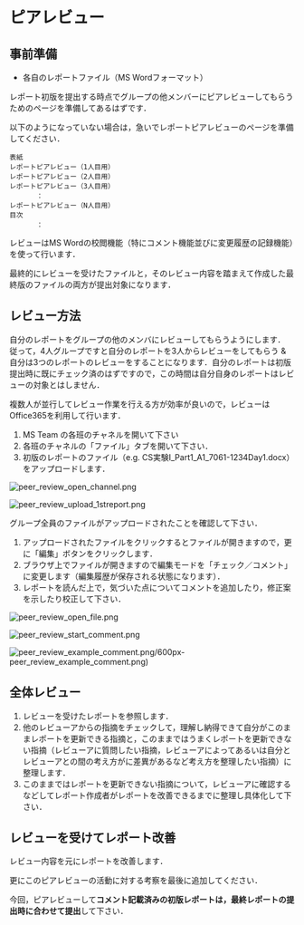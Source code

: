 # ピアレビュー
## 事前準備

-   各自のレポートファイル（MS Wordフォーマット）

レポート初版を提出する時点でグループの他メンバーにピアレビューしてもらうためのページを準備してあるはずです．

以下のようになっていない場合は，急いでレポートピアレビューのページを準備してください．

```
表紙
レポートピアレビュー（1人目用）
レポートピアレビュー（2人目用）
レポートピアレビュー（3人目用）
　　　　：
レポートピアレビュー（N人目用）
目次
　　　　：
```

レビューはMS Wordの校閲機能（特にコメント機能並びに変更履歴の記録機能）を使って行います．

最終的にレビューを受けたファイルと，そのレビュー内容を踏まえて作成した最終版のファイルの両方が提出対象になります．

## レビュー方法

自分のレポートをグループの他のメンバにレビューしてもらうようにします． 従って，4人グループですと自分のレポートを3人からレビューをしてもらう & 自分は3つのレポートのレビューをすることになります．自分のレポートは初版提出時に既にチェック済のはずですので，この時間は自分自身のレポートはレビューの対象とはしません．

複数人が並行してレビュー作業を行える方が効率が良いので，レビューはOffice365を利用して行います．

1.  MS Team の各班のチャネルを開いて下さい
2.  各班のチャネルの「ファイル」タブを開いて下さい．
3.  初版のレポートのファイル（e.g. CS実験I\_Part1\_A1\_7061-1234Day1.docx）をアップロードします．

![peer_review_open_channel.png](../../../images/part2/peer_review_open_channel.png)

![peer_review_upload_1streport.png](../../../images/part2/peer_review_upload_1streport.png)

グループ全員のファイルがアップロードされたことを確認して下さい．

1.  アップロードされたファイルをクリックするとファイルが開きますので，更に「編集」ボタンをクリックします．
2.  ブラウザ上でファイルが開きますので編集モードを「チェック／コメント」に変更します（編集履歴が保存される状態になります）．
3.  レポートを読んだ上で，気づいた点についてコメントを追加したり，修正案を示したり校正して下さい．

![peer_review_open_file.png](../../../images/part2/peer_review_open_file.png)

![peer_review_start_comment.png](../../../images/part2/peer_review_start_comment.png)

![peer_review_example_comment.png/600px-peer_review_example_comment.png)](../../../images/part2/peer_review_example_comment.png)

## 全体レビュー

1.  レビューを受けたレポートを参照します．
2.  他のレビューアからの指摘をチェックして，理解し納得できて自分がこのままレポートを更新できる指摘と，このままではうまくレポートを更新できない指摘（レビューアに質問したい指摘，レビューアによってあるいは自分とレビューアとの間の考え方がに差異があるなど考え方を整理したい指摘）に整理します．
3.  このままではレポートを更新できない指摘について，レビューアに確認するなどしてレポート作成者がレポートを改善できるまでに整理し具体化して下さい．

## レビューを受けてレポート改善

レビュー内容を元にレポートを改善します．

更にこのピアレビューの活動に対する考察を最後に追加してください．

今回，ピアレビューして**コメント記載済みの初版レポートは，最終レポートの提出時に合わせて提出**して下さい．
